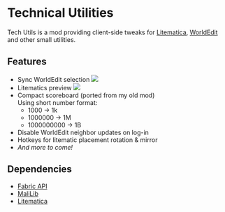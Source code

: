 # Technical Utilities

Tech Utils is a mod providing client-side tweaks for [Litematica](https://www.curseforge.com/minecraft/mc-mods/litematica), [WorldEdit](https://www.curseforge.com/minecraft/mc-mods/worldedit) and other small utilities.

## Features

- Sync WorldEdit selection
  ![](https://github.com/Kikugie/techutils/blob/main/files/wesync.gif)
- Litematics preview
  ![](https://github.com/Kikugie/techutils/blob/main/files/preview.gif)
- Compact scoreboard (ported from my old mod)  
    Using short number format:
  - 1000 -> 1k
  - 1000000 -> 1M
  - 1000000000 -> 1B
- Disable WorldEdit neighbor updates on log-in
- Hotkeys for litematic placement rotation & mirror
- *And more to come!*

## Dependencies

- [Fabric API](https://modrinth.com/mod/fabric-api)
- [MaliLib](https://www.curseforge.com/minecraft/mc-mods/malilib)
- [Litematica](https://www.curseforge.com/minecraft/mc-mods/litematica)